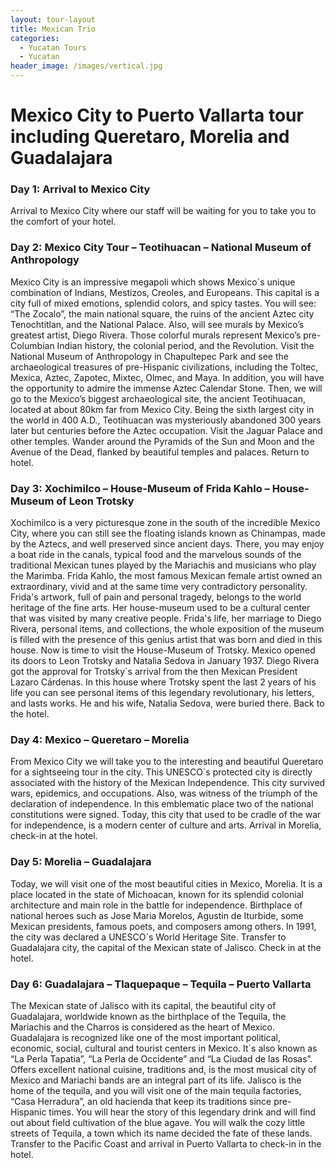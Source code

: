 ```yaml
---
layout: tour-layout
title: Mexican Trio
categories:
  - Yucatan Tours
  - Yucatan
header_image: /images/vertical.jpg
---
```

# Mexico City to Puerto Vallarta tour including Queretaro, Morelia and Guadalajara

### Day 1: Arrival to Mexico City

Arrival to Mexico City where our staff will be waiting for you to take you to the comfort of your hotel.

### Day 2: Mexico City Tour – Teotihuacan – National Museum of Anthropology 

Mexico City is an impressive megapoli which shows Mexico´s unique combination of Indians, Mestizos, Creoles, and Europeans. This capital is a city full of mixed emotions, splendid colors, and spicy tastes. You will see: “The Zocalo”, the main national square, the ruins of the ancient Aztec city Tenochtitlan, and the National Palace. Also, will see murals by Mexico’s greatest artist, Diego Rivera. Those colorful murals represent Mexico’s pre-Columbian Indian history, the colonial period, and the Revolution. Visit the National Museum of Anthropology in Chapultepec Park and see the archaeological treasures of pre-Hispanic civilizations, including the Toltec, Mexica, Aztec, Zapotec, Mixtec, Olmec, and Maya. In addition, you will have the opportunity to admire the immense Aztec Calendar Stone. Then, we will go to the Mexico’s biggest archaeological site, the ancient Teotihuacan, located at about 80km far from Mexico City. Being the sixth largest city in the world in 400 A.D., Teotihuacan was mysteriously abandoned 300 years later but centuries before the Aztec occupation. Visit the Jaguar Palace and other temples. Wander around the Pyramids of the Sun and Moon and the Avenue of the Dead, flanked by beautiful temples and palaces. Return to hotel.

### Day 3: Xochimilco – House-Museum of Frida Kahlo – House-Museum of Leon Trotsky

Xochimilco is a very picturesque zone in the south of the incredible Mexico City, where you can still see the floating islands known as Chinampas, made by the Aztecs, and well preserved since ancient days. There, you may enjoy a boat ride in the canals, typical food and the marvelous sounds of the traditional Mexican tunes played by the Mariachis and musicians who play the Marimba. Frida Kahlo, the most famous Mexican female artist owned an extraordinary, vivid and at the same time very contradictory personality. Frida's artwork, full of pain and personal tragedy, belongs to the world heritage of the fine arts. Her house-museum used to be a cultural center that was visited by many creative people. Frida's life, her marriage to Diego Rivera, personal items, and collections, the whole exposition of the museum is filled with the presence of this genius artist that was born and died in this house. Now is time to visit the House-Museum of Trotsky. Mexico opened its doors to Leon Trotsky and Natalia Sedova in January 1937. Diego Rivera got the approval for Trotsky`s arrival from the then Mexican President Lazaro Cárdenas. In this house where Trotsky spent the last 2 years of his life you can see personal items of this legendary revolutionary, his letters, and lasts works. He and his wife, Natalia Sedova, were buried there. Back to the hotel.

### Day 4: Mexico – Queretaro – Morelia

From Mexico City we will take you to the interesting and beautiful Queretaro for a sightseeing tour in the city. This UNESCO´s protected city is directly associated with the history of the Mexican Independence. This city survived wars, epidemics, and occupations. Also, was witness of the triumph of the declaration of independence. In this emblematic place two of the national constitutions were signed. Today, this city that used to be cradle of the war for independence, is a modern center of culture and arts. Arrival in Morelia, check-in at the hotel.

### Day 5: Morelia – Guadalajara

Today, we will visit one of the most beautiful cities in Mexico, Morelia. It is a place located in the state of Michoacan, known for its splendid colonial architecture and main role in the battle for independence. Birthplace of national heroes such as Jose Maria Morelos, Agustin de Iturbide, some Mexican presidents, famous poets, and composers among others. In 1991, the city was declared a UNESCO´s World Heritage Site. Transfer to Guadalajara city, the capital of the Mexican state of Jalisco. Check in at the hotel.

### Day 6: Guadalajara – Tlaquepaque – Tequila – Puerto Vallarta

The Mexican state of Jalisco with its capital, the beautiful city of Guadalajara, worldwide known as the birthplace of the Tequila, the Mariachis and the Charros is considered as the heart of Mexico. Guadalajara is recognized like one of the most important political, economic, social, cultural and tourist centers in Mexico. It´s also known as “La Perla Tapatia”, “La Perla de Occidente” and “La Ciudad de las Rosas”. Offers excellent national cuisine, traditions and, is the most musical city of Mexico and Mariachi bands are an integral part of its life. Jalisco is the home of the tequila, and you will visit one of the main tequila factories, “Casa Herradura”, an old hacienda that keep its traditions since pre-Hispanic times. You will hear the story of this legendary drink and will find out about field cultivation of the blue agave. You will walk the cozy little streets of Tequila, a town which its name decided the fate of these lands. Transfer to the Pacific Coast and arrival in Puerto Vallarta to check-in in the hotel.
